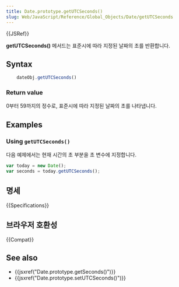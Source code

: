 ```yaml
---
title: Date.prototype.getUTCSeconds()
slug: Web/JavaScript/Reference/Global_Objects/Date/getUTCSeconds
---
```

{{JSRef}}

**getUTCSeconds()** 메서드는 표준시에 따라 지정된 날짜의 초를 반환합니다.

## Syntax

```js
    dateObj.getUTCSeconds()
```

### Return value

0부터 59까지의 정수로, 표준시에 따라 지정된 날짜의 초를 나타냅니다.

## Examples

### Using `getUTCSeconds()`

다음 예제에서는 현재 시간의 초 부분을 초 변수에 지정합니다.

```js
var today = new Date();
var seconds = today.getUTCSeconds();
```

## 명세

{{Specifications}}

## 브라우저 호환성

{{Compat}}

## See also

- {{jsxref("Date.prototype.getSeconds()")}}
- {{jsxref("Date.prototype.setUTCSeconds()")}}
